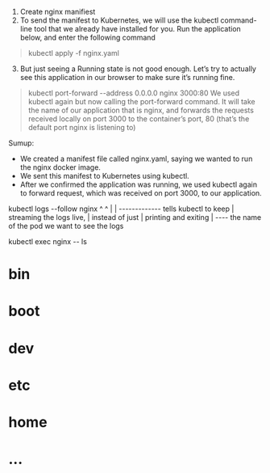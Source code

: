 1. Create nginx manifiest
2. To send the manifest to Kubernetes, we will use the kubectl command-line tool that we already have installed for you.
Run the application below, and enter the following command
> kubectl apply -f nginx.yaml
3. But just seeing a Running state is not good enough. Let’s try to actually see this application in our browser to make sure it’s running fine.
> kubectl port-forward --address 0.0.0.0 nginx 3000:80 
We used kubectl again but now calling the port-forward command. It will take the name of our application that is nginx, and forwards the requests received locally on port 3000 to the container’s port, 80 (that’s the default port nginx is listening to)


Sumup:
- We created a manifest file called nginx.yaml, saying we wanted to run the nginx docker image.
- We sent this manifest to Kubernetes using kubectl.
- After we confirmed the application was running, we used kubectl again to forward request, which was received on port 3000, to our application.

kubectl logs --follow nginx
               ^        ^ 
               |        |
                ------------- tells kubectl to keep
                        |     streaming the logs live,
                        |     instead of just
                        |     printing and exiting 
                        |
                         ---- the name of the pod we want
                              to see the logs
                              
kubectl exec nginx -- ls
# bin
# boot
# dev
# etc
# home
# ...


